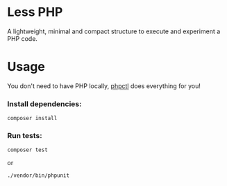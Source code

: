 # Less PHP

A lightweight, minimal and compact structure to execute and experiment a PHP code.

# Usage

You don't need to have PHP locally, [phpctl](https://github.com/opencodeco/phpctl) does everything for you!

### Install dependencies:
```shell
composer install
```

### Run tests:
```shell
composer test
```

or

```shell
./vendor/bin/phpunit
```
